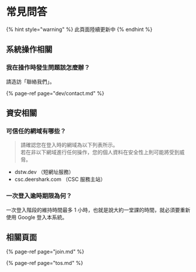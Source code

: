 # 常見問答

{% hint style="warning" %}
此頁面陸續更新中
{% endhint %}

## 系統操作相關

### 我在操作時發生問題該怎麼辦？

請造訪「聯絡我們」。

{% page-ref page="dev/contact.md" %}

## 資安相關

### 可信任的網域有哪些？

> 請確認您在登入時的網域為以下列表所示。  
> 若在非以下網域進行任何操作，您的個人資料在安全性上則可能將受到威脅。

* dstw.dev （短網址服務）
* csc.deershark.com （CSC 服務主站）

### 一次登入逾時期限為何？

一次登入階段的維持時間最多 1 小時，也就是說大約一堂課的時間，就必須要重新使用 Google 登入本系統。

## 相關頁面

{% page-ref page="join.md" %}

{% page-ref page="tos.md" %}

